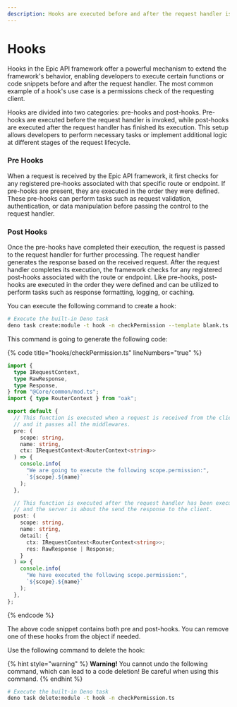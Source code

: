 ```yaml
---
description: Hooks are executed before and after the request handler is executed.
---
```


# Hooks

Hooks in the Epic API framework offer a powerful mechanism to extend the framework's behavior, enabling developers to execute certain functions or code snippets before and after the request handler. The most common example of a hook's use case is a permissions check of the requesting client.

Hooks are divided into two categories: pre-hooks and post-hooks. Pre-hooks are executed before the request handler is invoked, while post-hooks are executed after the request handler has finished its execution. This setup allows developers to perform necessary tasks or implement additional logic at different stages of the request lifecycle.

### Pre Hooks

When a request is received by the Epic API framework, it first checks for any registered pre-hooks associated with that specific route or endpoint. If pre-hooks are present, they are executed in the order they were defined. These pre-hooks can perform tasks such as request validation, authentication, or data manipulation before passing the control to the request handler.

### Post Hooks

Once the pre-hooks have completed their execution, the request is passed to the request handler for further processing. The request handler generates the response based on the received request. After the request handler completes its execution, the framework checks for any registered post-hooks associated with the route or endpoint. Like pre-hooks, post-hooks are executed in the order they were defined and can be utilized to perform tasks such as response formatting, logging, or caching.

You can execute the following command to create a hook:

```bash
# Execute the built-in Deno task
deno task create:module -t hook -n checkPermission --template blank.ts
```

This command is going to generate the following code:

{% code title="hooks/checkPermission.ts" lineNumbers="true" %}
```typescript
import {
  type IRequestContext,
  type RawResponse,
  type Response,
} from "@Core/common/mod.ts";
import { type RouterContext } from "oak";

export default {
  // This function is executed when a request is received from the client
  // and it passes all the middlewares.
  pre: (
    scope: string,
    name: string,
    ctx: IRequestContext<RouterContext<string>>
  ) => {
    console.info(
      "We are going to execute the following scope.permission:",
      `${scope}.${name}`
    );
  },

  // This function is executed after the request handler has been executed
  // and the server is about the send the response to the client.
  post: (
    scope: string,
    name: string,
    detail: {
      ctx: IRequestContext<RouterContext<string>>;
      res: RawResponse | Response;
    }
  ) => {
    console.info(
      "We have executed the following scope.permission:",
      `${scope}.${name}`
    );
  },
};

```
{% endcode %}

The above code snippet contains both pre and post-hooks. You can remove one of these hooks from the object if needed.

Use the following command to delete the hook:

{% hint style="warning" %}
**Warning!** You cannot undo the following command, which can lead to a code deletion! Be careful when using this command.
{% endhint %}

```bash
# Execute the built-in Deno task
deno task delete:module -t hook -n checkPermission.ts
```
